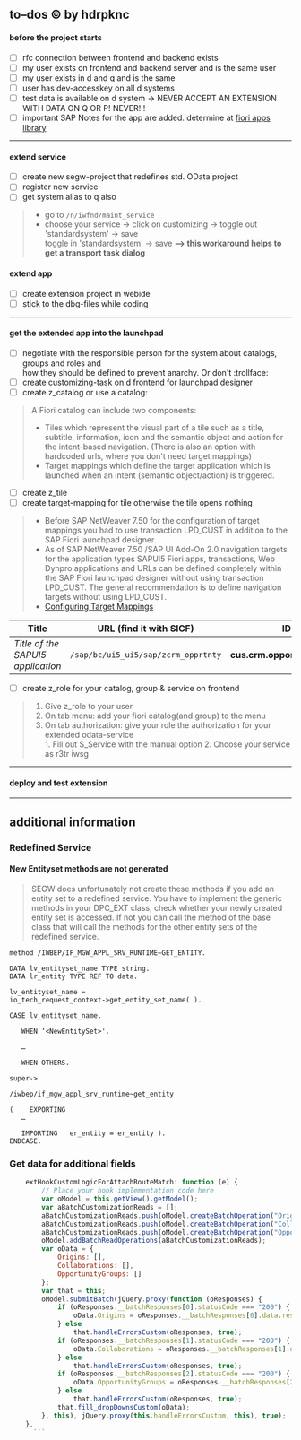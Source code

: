 
## to–dos :copyright: by hdrpknc
#### before the project starts
- [ ] rfc connection between frontend and backend exists
- [ ] my user exists on frontend and backend server and is the same user
- [ ] my user exists in d and q and is the same
- [ ] user has dev-accesskey on all d systems
- [ ] test data is available on d system -> NEVER ACCEPT AN EXTENSION WITH DATA ON Q OR P! NEVER!!! 
- [ ] important SAP Notes for the app are added. determine at [fiori apps library](https://fioriappslibrary.hana.ondemand.com/sap/fix/externalViewer/#/home)
____________________________________
#### extend service
- [ ] create new segw-project that redefines std. OData project 
- [ ] register new service
- [ ] get system alias to q also
> * go to `/n/iwfnd/maint_service`
> * choose your service -> click on customizing -> toggle out 'standardsystem' -> save     
>   toggle in 'standardsystem' -> save **--> this workaround helps to get a transport task dialog**
#### extend app
- [ ] create extension project in webide
- [ ] stick to the dbg-files while coding
__________________________________
#### get the extended app into the launchpad
- [ ] negotiate with the responsible person for the system about catalogs, groups and roles and     
how they should be defined to prevent anarchy. Or don't  :trollface:
- [ ] create customizing-task on d frontend for launchpad designer    
- [ ] create z_catalog or use a catalog: 
> A Fiori catalog can include two components:
> * Tiles which represent the visual part of a tile such as a title, subtitle, information, icon and the semantic object and action for the intent-based navigation. (There is also an option with hardcoded urls, where you don't need target mappings)
> * Target mappings which define the target application which is launched when an intent (semantic object/action) is triggered.
- [ ] create z_tile
- [ ] create target-mapping for tile otherwise the tile opens nothing 
> * Before SAP NetWeaver 7.50 for the configuration of target mappings you had to use transaction LPD_CUST in addition to the SAP Fiori launchpad designer. 
> * As of SAP NetWeaver 7.50 /SAP UI Add-On 2.0 navigation targets for the application types SAPUI5 Fiori apps, transactions, Web Dynpro applications and URLs can be defined completely within the SAP Fiori launchpad designer without using transaction LPD_CUST. The general recommendation is to define navigation targets without using LPD_CUST.    
> * [Configuring Target Mappings](https://help.sap.com/viewer/a7b390faab1140c087b8926571e942b7/7.52.0/en-US/33daedef95454af68903ef1238aa0373.html)     

Title | URL (find it with SICF) | ID (in the Component.js)
--- | --- | ---
*Title of the SAPUI5 application* | `/sap/bc/ui5_ui5/sap/zcrm_opprtnty` | **cus.crm.opportunity.CRM_OPPRTNTYExtension**

- [ ] create z_role for your catalog, group & service on frontend
> 1. Give z_role to your user
> 2. On tab menu: add your fiori catalog(and group) to the menu
> 3. On tab authorization: give your role the authorization for your extended odata-service    
      1. Fill out S_Service with the manual option
      2. Choose your service as r3tr iwsg 
_____________________________________
#### deploy and test extension
_____________________________________

## additional information
### Redefined Service
#### New Entityset methods are not generated
> SEGW does unfortunately not create these methods if you add an entity set to a redefined service.
> You have to implement the generic methods in your DPC_EXT class, check whether your newly created entity set is accessed.
> If not you can call the method of the base class that will call the methods for the other entity sets of the redefined service.
```ABAP
method /IWBEP/IF_MGW_APPL_SRV_RUNTIME~GET_ENTITY.

DATA lv_entityset_name TYPE string. 
DATA lr_entity TYPE REF TO data.

lv_entityset_name = 
io_tech_request_context->get_entity_set_name( ).

CASE lv_entityset_name. 

   WHEN ‘<NewEntitySet>'. 

   …

   WHEN OTHERS.

super->

/iwbep/if_mgw_appl_srv_runtime~get_entity

(    EXPORTING
   …
   
   IMPORTING   er_entity = er_entity ).
ENDCASE.
```

### Get data for additional fields

```javascript
	extHookCustomLogicForAttachRouteMatch: function (e) {
		// Place your hook implementation code here 
		var oModel = this.getView().getModel();
		var aBatchCustomizationReads = [];
		aBatchCustomizationReads.push(oModel.createBatchOperation("OriginSet", "GET"));
		aBatchCustomizationReads.push(oModel.createBatchOperation("CollaborationSet", "GET"));
		aBatchCustomizationReads.push(oModel.createBatchOperation("OpportunityGroupSet", "GET"));
		oModel.addBatchReadOperations(aBatchCustomizationReads);
		var oData = {
			Origins: [],
			Collaborations: [],
			OpportunityGroups: []
		};
		var that = this;
		oModel.submitBatch(jQuery.proxy(function (oResponses) {
			if (oResponses.__batchResponses[0].statusCode === "200") {
				oData.Origins = oResponses.__batchResponses[0].data.results;
			} else
				that.handleErrorsCustom(oResponses, true);
			if (oResponses.__batchResponses[1].statusCode === "200") {
				oData.Collaborations = oResponses.__batchResponses[1].data.results;
			} else
				that.handleErrorsCustom(oResponses, true);
			if (oResponses.__batchResponses[2].statusCode === "200") {
				oData.OpportunityGroups = oResponses.__batchResponses[2].data.results;
			} else
				that.handleErrorsCustom(oResponses, true);
			that.fill_dropDownsCustom(oData);
		}, this), jQuery.proxy(this.handleErrorsCustom, this), true);
	},
      ```
